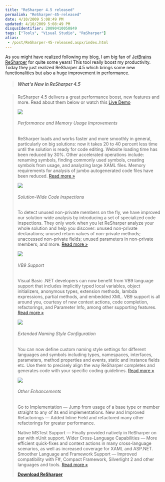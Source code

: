 ```yaml
---
title: "ReSharper 4.5 released"
permalink: "ReSharper-45-released"
date: 4/10/2009 5:08:49 PM
updated: 4/10/2009 5:08:49 PM
disqusIdentifier: 20090410050849
tags: ["Tools", "Visual Studio", "ReSharper"]
alias:
 - /post/ReSharper-45-released.aspx/index.html
---
```

As you might have realized following my blog, I am big fan of [JetBrains ReSharper](http://www.jetbrains.com/resharper/index.html) for quite some years! This tool really boost my productivity. Today they just realized ReSharper 4.5 which brings some new functionalities but also a huge improvement in performance.

> ##### What's New in ReSharper 4.5
<!-- more -->
> 
> ReSharper 4.5 delivers a great performance boost, new features and more. Read about them below or watch this [Live Demo](http://www.jetbrains.com/documentation/presentation/rs45/whatsnew-rs45.html)
> 
> ![](http://www.jetbrains.com/resharper/img/speedometer_lit.gif)
> 
> ###### Performance and Memory Usage Improvements
> 
> ReSharper loads and works faster and more smoothly in general, particularly on big solutions: now it takes 20 to 40 percent less time until the solution is ready for code editing. Website loading time has been reduced by 30%. Other accelerated operations include: renaming symbols, finding commonly used symbols, creating symbols from usage, and analyzing large XAML files. Memory requirements for analysis of jumbo autogenerated code files have been reduced. [Read more »](http://www.jetbrains.com/features/newfeatures.html#Performance)
> 
> ![](http://www.jetbrains.com/resharper/img/inspector3.png)
> 
> ###### Solution-Wide Code Inspections
> 
> To detect unused non-private members on the fly, we have improved our solution-wide analysis by introducing a set of specialized code inspections. They only work when you let ReSharper analyze your whole solution and help you discover: unused non-private declarations; unused return values of non-private methods; unaccessed non-private fields; unused parameters in non-private members; and more. [Read more »](http://www.jetbrains.com/features/newfeatures.html#SW_Inspections)
> 
> ![](http://www.jetbrains.com/resharper/img/vb93.png)
> 
> ###### VB9 Support
> 
> Visual Basic .NET developers can now benefit from VB9 language support that includes implicitly typed local variables, object initializers, anonymous types, extension methods, lambda expressions, partial methods, and embedded XML. VB9 support is all around you, courtesy of new context actions, code completion, refactorings, and Parameter Info, among other supporting features. [Read more »](http://www.jetbrains.com/features/newfeatures.html#VB9_Support)
> 
> ![](http://www.jetbrains.com/resharper/img/naming3.png)
> 
> ###### Extended Naming Style Configuration
> 
> You can now define custom naming style settings for different languages and symbols including types, namespaces, interfaces, parameters, method properties and events, static and instance fields etc. Use them to precisely align the way ReSharper completes and generates code with your specific coding guidelines. [Read more »](http://www.jetbrains.com/features/newfeatures.html#Naming_Style)
> 
> ![](http://www.jetbrains.com/resharper/img/other3.png)
> 
> ###### Other Enhancements
> 
> Go to Implementation — Jump from usage of a base type or member straight to any of its end implementations.
> New and Improved Refactorings — Added Inline Field and refactored many other refactorings for greater performance.
> 
> Native MSTest Support — Finally provided natively in ReSharper on par with nUnit support.
> Wider Cross-Language Capabilities — More efficient quick-fixes and context actions in many cross-language scenarios, as well as increased coverage for XAML and ASP.NET.
> Smoother Language and Framework Support — Improved compatibility with F#, Compact Framework, Silverlight 2 and other languages and tools. [Read more »](http://www.jetbrains.com/features/newfeatures.html#Other)
> 
> [**Download ReSharper** ](http://www.jetbrains.com/download/index.html)
